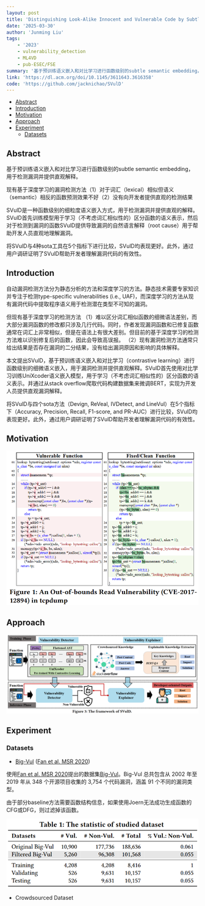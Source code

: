 ```yaml
---
layout: post
title: 'Distinguishing Look-Alike Innocent and Vulnerable Code by Subtle Semantic Representation Learning and Explanation'
date: '2025-03-30'
author: 'Junming Liu'
tags:
    - '2023'
    - vulnerability_detection
    - ML4VD
    - pub-ESEC/FSE
summary: '基于预训练语义嵌入和对比学习进行函数级别的subtle semantic embedding，用于检测漏洞并提供直观解释。'
link: 'https://dl.acm.org/doi/10.1145/3611643.3616358'
code: 'https://github.com/jacknichao/SVulD'
---
```


- [Abstract](#abstract)
- [Introduction](#introduction)
- [Motivation](#motivation)
- [Approach](#approach)
- [Experiment](#experiment)
  - [Datasets](#datasets)

## Abstract

基于预训练语义嵌入和对比学习进行函数级别的subtle semantic embedding，用于检测漏洞并提供直观解释。

现有基于深度学习的漏洞检测方法（1）对于词汇（lexical）相似但语义（semantic）相反的函数预测效果不好（2）没有向开发者提供直观的检测结果

SVulD是一种函数级别的细粒度语义嵌入方式，用于检测漏洞并提供直观的解释。SVulD首先训练模型用于学习（不考虑词汇相似性的）区分函数的语义表示，然后对于检测到漏洞的函数SVulD提供导致漏洞的自然语言解释（root cause）用于帮助开发人员直观地理解漏洞。

将SVulD与4种sota工具在5个指标下进行比较，SVulD均表现更好。此外，通过用户调研证明了SVulD帮助开发者理解漏洞代码的有效性。

## Introduction

自动漏洞检测方法分为静态分析的方法和深度学习的方法。静态技术需要专家知识并专注于检测type-specific vulnerabilities (i.e., UAF)，而深度学习的方法从现有漏洞代码中提取程序语义用于检测潜在类型不可知的漏洞。

但现有基于深度学习的检测方法
（1）难以区分词汇相似函数的细微语法差别，而大部分漏洞函数的修改都只涉及几行代码。同时，作者发现漏洞函数和已修复函数通常在词汇上非常相似，但是在语法上有很大差别。但目前的基于深度学习的检测方法难以识别修复后的函数，因此会导致高误报。
（2）现有漏洞检测方法通常只给出结果是否存在漏洞的二分结果，没有给出漏洞原因和影响的具体解释。

本文提出SVulD，基于预训练语义嵌入和对比学习（contrastive learning）进行函数级别的细微语义嵌入，用于漏洞检测并提供直观解释。SVulD首先使用对比学习训练UniXcoder语义嵌入模型，用于学习（不考虑词汇相似性的）区分函数的语义表示。并通过从stack overflow爬取代码构建数据集来微调BERT，实现为开发人员提供直观漏洞解释。

将SVulD与四个sota方法（Devign, ReVeal, IVDetect, and LineVul）在5个指标下（Accuracy, Precision, Recall, F1-score, and PR-AUC）进行比较，SVulD均表现更好。此外，通过用户调研证明了SVulD帮助开发者理解漏洞代码的有效性。

## Motivation

![](../images/posts/2025-03-30-SVulD/2025-03-30-SVulD.png)

## Approach

![](../images/posts/2025-03-30-SVulD/2025-03-30-SVulD-1.png)

## Experiment

### Datasets

*   [Big-Vul](https://github.com/ZeoVan/MSR_20_Code_vulnerability_CSV_Dataset) ([Fan et al. MSR 2020](https://dl.acm.org/doi/abs/10.1145/3379597.3387501))

使用[Fan et al. MSR 2020](https://dl.acm.org/doi/abs/10.1145/3379597.3387501)提出的数据集[Big-Vul](https://github.com/ZeoVan/MSR_20_Code_vulnerability_CSV_Dataset)。Big-Vul 总共包含从 2002 年至 2019 年从 348 个开源项目收集的 3,754 个代码漏洞，涵盖 91 个不同的漏洞类型。

由于部分baseline方法需要函数结构信息，如果使用Joern无法成功生成函数的CFG或DFG，则过滤掉该函数。

![](../images/posts/2025-03-30-SVulD/2025-03-30-SVulD-3.png)

*   Crowdsourced Dataset
